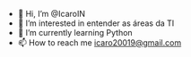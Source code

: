- 👋 Hi, I’m @IcaroIN
- 👀 I’m interested in  entender as áreas da TI
- 🌱 I’m currently learning  Python
- 📫 How to reach me  icaro20019@gmail.com

<!---
IcaroIN/IcaroIN is a ✨ special ✨ repository because its `README.md` (this file) appears on your GitHub profile.
You can click the Preview link to take a look at your changes.
--->
